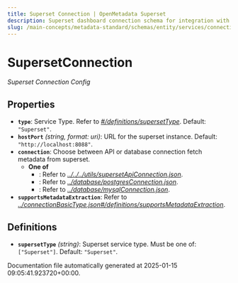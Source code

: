 ```yaml
---
title: Superset Connection | OpenMetadata Superset
description: Superset dashboard connection schema for integration with OpenMetadataIngestion pipelines.
slug: /main-concepts/metadata-standard/schemas/entity/services/connections/dashboard/supersetconnection
---
```


# SupersetConnection

*Superset Connection Config*

## Properties

- **`type`**: Service Type. Refer to *[#/definitions/supersetType](#definitions/supersetType)*. Default: `"Superset"`.
- **`hostPort`** *(string, format: uri)*: URL for the superset instance. Default: `"http://localhost:8088"`.
- **`connection`**: Choose between API or database connection fetch metadata from superset.
  - **One of**
    - : Refer to *[../../../utils/supersetApiConnection.json](#/../../utils/supersetApiConnection.json)*.
    - : Refer to *[../database/postgresConnection.json](#/database/postgresConnection.json)*.
    - : Refer to *[../database/mysqlConnection.json](#/database/mysqlConnection.json)*.
- **`supportsMetadataExtraction`**: Refer to *[../connectionBasicType.json#/definitions/supportsMetadataExtraction](#/connectionBasicType.json#/definitions/supportsMetadataExtraction)*.
## Definitions

- **`supersetType`** *(string)*: Superset service type. Must be one of: `["Superset"]`. Default: `"Superset"`.


Documentation file automatically generated at 2025-01-15 09:05:41.923720+00:00.
